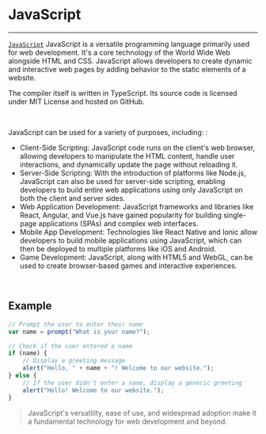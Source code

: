 # JavaScript

---

[`JavaScript`](https://www.javascript.com/) JavaScript is a versatile programming language primarily used for web development. It's a core technology of the World Wide Web alongside HTML and CSS. JavaScript allows developers to create dynamic and interactive web pages by adding behavior to the static elements of a website.

The compiler itself is written in TypeScript. Its source code is licensed under MIT License and hosted on GitHub.

<br/>

JavaScript can be used for a variety of purposes, including: :

- Client-Side Scripting: JavaScript code runs on the client's web browser, allowing developers to manipulate the HTML content, handle user interactions, and dynamically update the page without reloading it.
- Server-Side Scripting: With the introduction of platforms like Node.js, JavaScript can also be used for server-side scripting, enabling developers to build entire web applications using only JavaScript on both the client and server sides.
- Web Application Development: JavaScript frameworks and libraries like React, Angular, and Vue.js have gained popularity for building single-page applications (SPAs) and complex web interfaces.
- Mobile App Development: Technologies like React Native and Ionic allow developers to build mobile applications using JavaScript, which can then be deployed to multiple platforms like iOS and Android.
- Game Development: JavaScript, along with HTML5 and WebGL, can be used to create browser-based games and interactive experiences.

<br/>

## Example

```js
// Prompt the user to enter their name
var name = prompt("What is your name?");

// Check if the user entered a name
if (name) {
    // Display a greeting message
    alert("Hello, " + name + "! Welcome to our website.");
} else {
    // If the user didn't enter a name, display a generic greeting
    alert("Hello! Welcome to our website.");
}
```


> JavaScript's versatility, ease of use, and widespread adoption make it a fundamental technology for web development and beyond.
